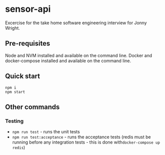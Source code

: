 # sensor-api

Excercise for the take home software engineering interview for Jonny Wright.

## Pre-requisites

Node and NVM installed and available on the command line. Docker and docker-compose installed and available on the command line.

## Quick start

```
npm i
npm start
```

## Other commands

### Testing

* `npm run test` - runs the unit tests
* `npm run test:acceptance` - runs the acceptance tests (redis must be running before any integration tests - this is done with`docker-compose up redis`)
